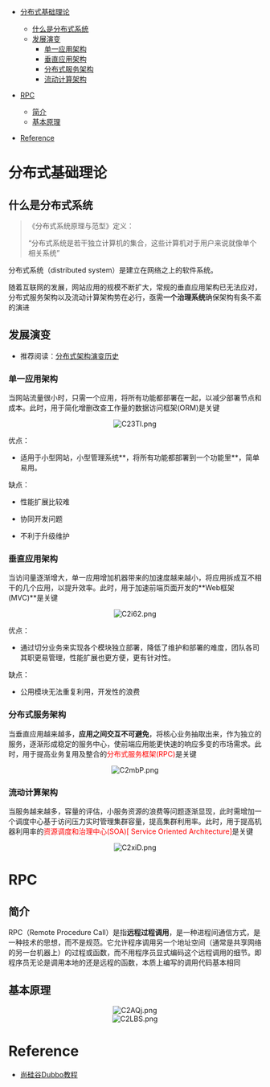 <!-- GFM-TOC -->

- [分布式基础理论](#分布式基础理论)
  - [什么是分布式系统](#什么是分布式系统)
  - [发展演变](#发展演变)
    - [单一应用架构](#单一应用架构)
    - [垂直应用架构](#垂直应用架构)
    - [分布式服务架构](#分布式服务架构)
    - [流动计算架构](#流动计算架构)
- [RPC](#RPC)
  - [简介](#简介)
  - [基本原理](#基本原理)

- [Reference](#Reference)

<!-- GFM-TOC -->

# 分布式基础理论

## 什么是分布式系统

> 《分布式系统原理与范型》定义：
>
> “分布式系统是若干独立计算机的集合，这些计算机对于用户来说就像单个相关系统”

分布式系统（distributed system）是建立在网络之上的软件系统。

随着互联网的发展，网站应用的规模不断扩大，常规的垂直应用架构已无法应对，分布式服务架构以及流动计算架构势在必行，亟需**一个治理系统**确保架构有条不紊的演进

## 发展演变

- 推荐阅读：[分布式架构演变历史](https://blog.csdn.net/yuhaiyang_1/article/details/80862914)

### 单一应用架构

当网站流量很小时，只需一个应用，将所有功能都部署在一起，以减少部署节点和成本。此时，用于简化增删改查工作量的数据访问框架(ORM)是关键

<center><img src="https://i.im5i.com/2021/05/24/C23Tl.png" alt="C23Tl.png" border="0" /></center>

优点：

- 适用于小型网站，小型管理系统**，将所有功能都部署到一个功能里**，简单易用。

缺点：

- 性能扩展比较难

- 协同开发问题

- 不利于升级维护

### 垂直应用架构

当访问量逐渐增大，单一应用增加机器带来的加速度越来越小，将应用拆成互不相干的几个应用，以提升效率。此时，用于加速前端页面开发的**Web框架(MVC)**是关键

<center><img src="https://i.im5i.com/2021/05/24/C2i62.png" alt="C2i62.png" border="0" /></center>

优点：

- 通过切分业务来实现各个模块独立部署，降低了维护和部署的难度，团队各司其职更易管理，性能扩展也更方便，更有针对性。

缺点：

- 公用模块无法重复利用，开发性的浪费

### 分布式服务架构

当垂直应用越来越多，**应用之间交互不可避免**，将核心业务抽取出来，作为独立的服务，逐渐形成稳定的服务中心，使前端应用能更快速的响应多变的市场需求。此时，用于提高业务复用及整合的<font color="red">分布式服务框架(RPC)</font>是关键

<center><img src="https://i.im5i.com/2021/05/24/C2mbP.png" alt="C2mbP.png" border="0" /></center>

### 流动计算架构

当服务越来越多，容量的评估，小服务资源的浪费等问题逐渐显现，此时需增加一个调度中心基于访问压力实时管理集群容量，提高集群利用率。此时，用于提高机器利用率的<font color="red">资源调度和治理中心(SOA)[ Service Oriented Architecture]</font>是关键

<center><img src="https://i.im5i.com/2021/05/24/C2xiD.png" alt="C2xiD.png" border="0" /></center>

# RPC

## 简介

RPC（Remote Procedure Call）是指**远程过程调用**，是一种进程间通信方式，是一种技术的思想，而不是规范。它允许程序调用另一个地址空间（通常是共享网络的另一台机器上）的过程或函数，而不用程序员显式编码这个远程调用的细节。即程序员无论是调用本地的还是远程的函数，本质上编写的调用代码基本相同

## 基本原理

<center><img src="https://i.im5i.com/2021/05/24/C2AQj.png" alt="C2AQj.png" border="0" /></center>

<center><img src="https://i.im5i.com/2021/05/24/C2LBS.png" alt="C2LBS.png" border="0" /></center>

# Reference

- [尚硅谷Dubbo教程](https://www.bilibili.com/video/BV1ns411c7jV)